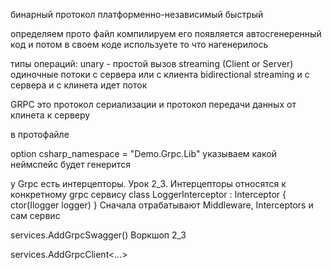 бинарный протокол
платформенно-независимый
быстрый

определяем прото файл
компилируем его
появляется автосгенеренный код
и потом в своем коде используете то что нагенерилось

типы операций:
unary - простой вызов
streaming (Client or Server) одиночные потоки с сервера или с клиента
bidirectional streaming и с сервера и с клинета идет поток

GRPC это протокол сериализации и протокол передачи данных от клинета к серверу

в протофайле

option csharp_namespace = "Demo.Grpc.Lib"      указываем какой неймспейс будет генерится

у Grpc есть интерцепторы. Урок 2_3. Интерцепторы относятся к конкретному grpc сервису
class LoggerInterceptor : Interceptor
{
	ctor(Ilogger logger)
}
Сначала отрабатывают Middleware, Interceptors и сам сервис

services.AddGrpcSwagger()
Воркшоп 2_3

services.AddGrpcClient<...>